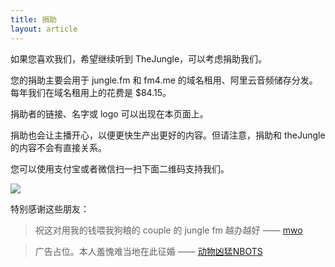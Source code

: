 ```yaml
---
title: 捐助
layout: article
---
```

如果您喜欢我们，希望继续听到 TheJungle，可以考虑捐助我们。

您的捐助主要会用于 jungle.fm 和 fm4.me 的域名租用、阿里云音频储存分发。每年我们在域名租用上的花费是 $84.15。

捐助者的链接、名字或 logo 可以出现在本页面上。

捐助也会让主播开心，以便更快生产出更好的内容。但请注意，捐助和 theJungle 的内容不会有直接关系。

您可以使用支付宝或者微信扫一扫下面二维码支持我们。

![](/assets/donate.jpg)

特别感谢这些朋友：
> 祝这对用我的钱喂我狗粮的 couple 的 jungle fm 越办越好 —— [mwo](https://mwo.sh)

> 广告占位。本人羞愧难当地在此征婚 —— [动物凶猛NBOTS](https://vaughn.li/)

